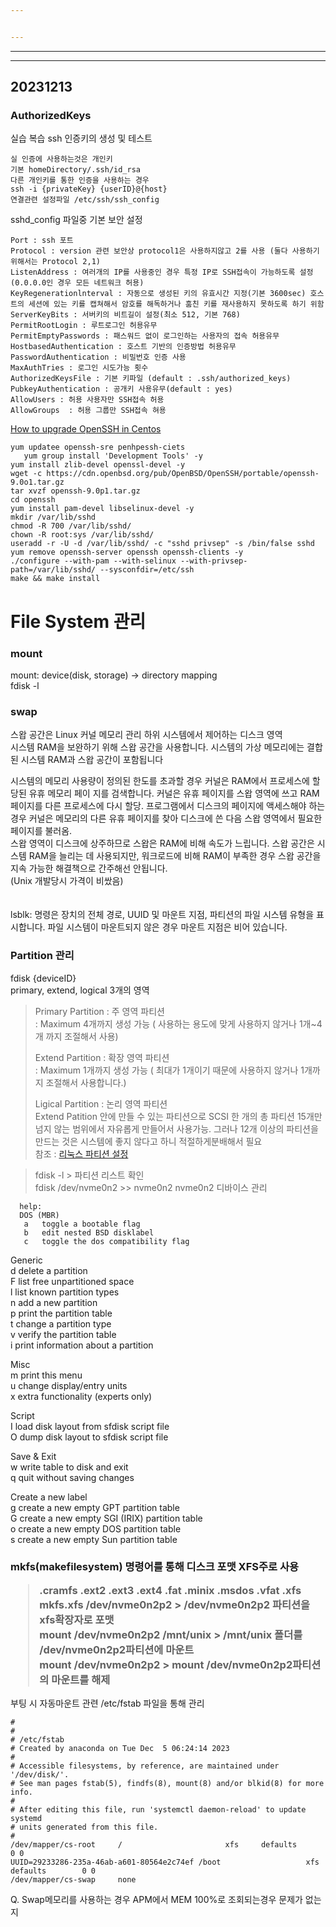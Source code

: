```yaml
---


---
```


<hr>
<hr>
<h2 id="section">20231213</h2>
<h3 id="authorizedkeys">AuthorizedKeys</h3>
<p>실습 복습 ssh 인증키의 생성 및 테스트</p>
<pre><code>실 인증에 사용하는것은 개인키
기본 homeDirectory/.ssh/id_rsa
다른 개인키를 통한 인증을 사용하는 경우
ssh -i {privateKey} {userID}@{host}
연결관련 설정파일 /etc/ssh/ssh_config
</code></pre>
<p>
sshd_config 파일중 기본 보안 설정</p>
<pre><code>Port : ssh 포트
Protocol : version 관련 보안상 protocol1은 사용하지않고 2를 사용 (둘다 사용하기 위해서는 Protocol 2,1)
ListenAddress : 여러개의 IP를 사용중인 경우 특정 IP로 SSH접속이 가능하도록 설정 (0.0.0.0인 경우 모든 네트워크 허용)
KeyRegenerationlnterval : 자동으로 생성된 키의 유효시간 지정(기본 3600sec) 호스트의 세션에 있는 키를 캡쳐해서 암호를 해독하거나 훔친 키를 재사용하지 못하도록 하기 위함
ServerKeyBits : 서버키의 비트길이 설정(최소 512, 기본 768)
PermitRootLogin : 루트로그인 허용유무
PermitEmptyPasswords : 패스워드 없이 로그인하는 사용자의 접속 허용유무
HostbasedAuthentication : 호스트 기반의 인증방법 허용유무
PasswordAuthentication : 비밀번호 인증 사용
MaxAuthTries : 로그인 시도가능 횟수 
AuthorizedKeysFile : 기본 키파일 (default : .ssh/authorized_keys)
PubkeyAuthentication : 공개키 사용유무(default : yes)
AllowUsers : 허용 사용자만 SSH접속 허용
AllowGroups  : 허용 그룹만 SSH접속 혀용
</code></pre>
<p><a href="https://www.ezeelogin.com/kb/article/how-to-upgrade-openssh-in-centos-331.html">How to upgrade OpenSSH in Centos</a></p>
<pre><code>yum updatee openssh-sre penhpessh-ciets
   yum group install 'Development Tools' -y
yum install zlib-devel openssl-devel -y
wget -c https://cdn.openbsd.org/pub/OpenBSD/OpenSSH/portable/openssh-9.0o1.tar.gz
tar xvzf openssh-9.0p1.tar.gz
cd openssh
yum install pam-devel libselinux-devel -y
mkdir /var/lib/sshd
chmod -R 700 /var/lib/sshd/
chown -R root:sys /var/lib/sshd/
useradd -r -U -d /var/lib/sshd/ -c "sshd privsep" -s /bin/false sshd
yum remove openssh-server openssh openssh-clients -y
./configure --with-pam --with-selinux --with-privsep-path=/var/lib/sshd/ --sysconfdir=/etc/ssh
make &amp;&amp; make install
</code></pre>
<h1 id="file-system-관리">File System 관리</h1>
<h3 id="mount">mount</h3>
<p>
mount: device(disk, storage) -&gt; directory mapping<br>
fdisk -l<br>
</p><h3 id="swap">swap</h3>
<p>스왑 공간은 Linux 커널 메모리 관리 하위 시스템에서 제어하는 디스크 영역<br>
시스템 RAM을 보완하기 위해 스왑 공간을 사용합니다. 시스템의 가상 메모리에는 결합된 시스템 RAM과 스왑 공간이 포함됩니다</p>
<p>시스템의 메모리 사용량이 정의된 한도를 초과할 경우 커널은 RAM에서 프로세스에 할당된 유휴 메모리 페이 지를 검색합니다. 커널은 유휴 페이지를 스왑 영역에 쓰고 RAM 페이지를 다른 프로세스에 다시 할당. 프로그램에서 디스크의 페이지에 액세스해야 하는 경우 커널은 메모리의 다른 유휴 페이지를 찾아 디스크에 쓴 다음 스왑 영역에서 필요한 페이지를 불러옴.<br>
스왑 영역이 디스크에 상주하므로 스왑은 RAM에 비해 속도가 느립니다. 스왑 공간은 시스템 RAM을 늘리는 데 사용되지만, 워크로드에 비해 RAM이 부족한 경우 스왑 공간을 지속 가능한 해결책으로 간주해선 안됩니다.<br>
(Unix 개발당시 가격이 비쌌음)<br>
<br><br>
lsblk: 명령은 장치의 전체 경로, UUID 및 마운트 지점, 파티션의 파일 시스템 유형을 표시합니다. 파일 시스템이 마운트되지 않은 경우 마운트 지점은 비어 있습니다.</p>
<h3 id="partition-관리">Partition 관리</h3>
<p>fdisk {deviceID}<br>
primary, extend, logical 3개의 영역</p>
<blockquote>
<p>Primary Partition : 주 영역 파티션<br>
: Maximum 4개까지 생성 가능 ( 사용하는 용도에 맞게 사용하지 않거나 1개~4개 까지 조절해서 사용)</p>
<p>Extend Partition :   확장 영역 파티션<br>
: Maximum 1개까지 생성 가능 ( 최대가 1개이기 때문에 사용하지 않거나 1개까지 조절해서 사용합니다.)</p>
<p>Ligical Partition :  논리 영역 파티션<br>
Extend Patition 안에 만들 수 있는 파티션으로 SCSI 한 개의 총 파티션 15개만 넘지 않는 범위에서 자유롭게 만들어서 사용가능. 그러나 12개 이상의 파티션을 만드는 것은 시스템에 좋지 않다고 하니 적절하게분배해서 필요<br>
참조 : <a href="https://wlsvud84.tistory.com/14">리눅스 파티션 설정</a></p>
</blockquote>
<blockquote>
<p>fdisk -l &gt; 파티션 리스트 확인<br>
fdisk /dev/nvme0n2 &gt;&gt; nvme0n2 nvme0n2 디바이스 관리</p>
</blockquote>
<pre><code>  help:
  DOS (MBR)
   a   toggle a bootable flag
   b   edit nested BSD disklabel
   c   toggle the dos compatibility flag
</code></pre><p>Generic<br>
d   delete a partition<br>
F   list free unpartitioned space<br>
l   list known partition types<br>
n   add a new partition<br>
p   print the partition table<br>
t   change a partition type<br>
v   verify the partition table<br>
i   print information about a partition</p>
<p>Misc<br>
m   print this menu<br>
u   change display/entry units<br>
x   extra functionality (experts only)</p>
<p>Script<br>
I   load disk layout from sfdisk script file<br>
O   dump disk layout to sfdisk script file</p>
<p>Save &amp; Exit<br>
w   write table to disk and exit<br>
q   quit without saving changes</p>
<p>Create a new label<br>
g   create a new empty GPT partition table<br>
G   create a new empty SGI (IRIX) partition table<br>
o   create a new empty DOS partition table<br>
s   create a new empty Sun partition table<br>
</p>
<h3 id="&quot;mkfsmakefilesystemmkfs(makefilesystem)</h3">
<p>
mkfs(makefilesystem) 명령어를 통해 디스크 포맷 XFS주로 사용</p>
<blockquote>
<p>.cramfs  .ext2    .ext3    .ext4    .fat     .minix   .msdos   .vfat    .xfs<br>
mkfs.xfs /dev/nvme0n2p2 &gt; /dev/nvme0n2p2 파티션을 xfs확장자로 포맷<br>
mount /dev/nvme0n2p2 /mnt/unix  &gt; /mnt/unix 폴더를 /dev/nvme0n2p2파티션에 마운트<br>
mount /dev/nvme0n2p2 &gt; mount /dev/nvme0n2p2파티션의 마운트를 해제</p>
</blockquote>
</h3><p>부팅 시 자동마운트 관련 /etc/fstab 파일을 통해 관리</p>
<pre><code>#
#
# /etc/fstab
# Created by anaconda on Tue Dec  5 06:24:14 2023
#
# Accessible filesystems, by reference, are maintained under '/dev/disk/'.
# See man pages fstab(5), findfs(8), mount(8) and/or blkid(8) for more info.
#
# After editing this file, run 'systemctl daemon-reload' to update systemd
# units generated from this file.
#
/dev/mapper/cs-root     /                       xfs     defaults        0 0
UUID=29233286-235a-46ab-a601-80564e2c74ef /boot                   xfs     defaults        0 0
/dev/mapper/cs-swap     none   
</code></pre>
<p>Q. Swap메모리를 사용하는 경우 APM에서 MEM 100%로 조회되는경우 문제가 없는지</p>

